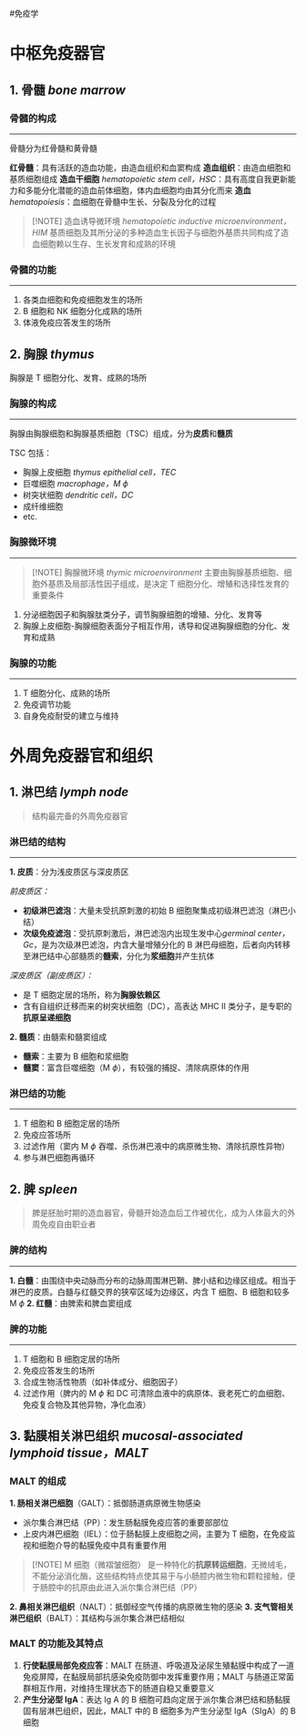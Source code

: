 #免疫学 

# 中枢免疫器官

## 1. 骨髓 *bone marrow*

### 骨髓的构成
---
骨髓分为红骨髓和黄骨髓

**红骨髓**：具有活跃的造血功能，由造血组织和血窦构成
**造血组织**：由造血细胞和基质细胞组成
**造血干细胞** *hematopoietic stem cell，HSC*：具有高度自我更新能力和多能分化潜能的造血前体细胞，体内血细胞均由其分化而来
**造血** *hematopoiesis*：血细胞在骨髓中生长、分裂及分化的过程

> [!NOTE] 造血诱导微环境 *hematopoietic inductive microenvironment，HIM*
> 基质细胞及其所分泌的多种造血生长因子与细胞外基质共同构成了造血细胞赖以生存、生长发育和成熟的环境

### 骨髓的功能
---
1. 各类血细胞和免疫细胞发生的场所
2. B 细胞和 NK 细胞分化成熟的场所
3. 体液免疫应答发生的场所

## 2. 胸腺 *thymus*

胸腺是 T 细胞分化、发育、成熟的场所

### 胸腺的构成
---
胸腺由胸腺细胞和胸腺基质细胞（TSC）组成，分为**皮质**和**髓质**

TSC 包括：
- 胸腺上皮细胞 *thymus epithelial cell，TEC*
- 巨噬细胞 *macrophage，M $\phi$*
- 树突状细胞 *dendritic cell，DC*
- 成纤维细胞
- etc.

### 胸腺微环境
---
> [!NOTE] 胸腺微环境 *thymic microenvironment*
> 主要由胸腺基质细胞、细胞外基质及局部活性因子组成，是决定 T 细胞分化、增殖和选择性发育的重要条件

1. 分泌细胞因子和胸腺肽类分子，调节胸腺细胞的增殖、分化、发育等
2. 胸腺上皮细胞-胸腺细胞表面分子相互作用，诱导和促进胸腺细胞的分化、发育和成熟

### 胸腺的功能
---
1. T 细胞分化、成熟的场所
2. 免疫调节功能
3. 自身免疫耐受的建立与维持

# 外周免疫器官和组织

## 1. 淋巴结 *lymph node*

> 结构最完备的外周免疫器官

### 淋巴结的结构
---
**1. 皮质**：分为浅皮质区与深皮质区

*前皮质区：*
- **初级淋巴滤泡**：大量未受抗原刺激的初始 B 细胞聚集成初级淋巴滤泡（淋巴小结）
- **次级免疫滤泡**：受抗原刺激后，淋巴滤泡内出现生发中心*germinal center，Gc*，是为次级淋巴滤泡，内含大量增殖分化的 B 淋巴母细胞，后者向内转移至淋巴结中心部髓质的**髓索**，分化为**浆细胞**并产生抗体

*深皮质区（副皮质区）：*
- 是 T 细胞定居的场所，称为**胸腺依赖区**
- 含有自组织迁移而来的树突状细胞（DC），高表达 MHC II 类分子，是专职的**抗原呈递细胞**

**2. 髓质**：由髓索和髓窦组成
- **髓索**：主要为 B 细胞和浆细胞
- **髓窦**：富含巨噬细胞（M $\phi$），有较强的捕捉、清除病原体的作用

### 淋巴结的功能
---
1. T 细胞和 B 细胞定居的场所
2. 免疫应答场所
3. 过滤作用（窦内 M $\phi$ 吞噬、杀伤淋巴液中的病原微生物、清除抗原性异物）
4. 参与淋巴细胞再循环

## 2. 脾 *spleen*

> 脾是胚胎时期的造血器官，骨髓开始造血后工作被优化，成为人体最大的外周免疫自由职业者

### 脾的结构
---
**1. 白髓**：由围绕中央动脉而分布的动脉周围淋巴鞘、脾小结和边缘区组成。相当于淋巴的皮质。白髓与红髓交界的狭窄区域为边缘区，内含 T 细胞、B 细胞和较多 M $\phi$ 
**2. 红髓**：由脾索和脾血窦组成

### 脾的功能
---
1. T 细胞和 B 细胞定居的场所
2. 免疫应答发生的场所
3. 合成生物活性物质（如补体成分、细胞因子）
4. 过滤作用（脾内的 M $\phi$ 和 DC 可清除血液中的病原体、衰老死亡的血细胞、免疫复合物及其他异物，净化血液）

## 3. 黏膜相关淋巴组织 *mucosal-associated lymphoid tissue，MALT*

### MALT 的组成

**1. 肠相关淋巴细胞**（GALT）：抵御肠道病原微生物感染
- 派尔集合淋巴结（PP）：发生肠黏膜免疫应答的重要部部位
- 上皮内淋巴细胞（IEL）：位于肠黏膜上皮细胞之间，主要为 T 细胞，在免疫监视和细胞介导的黏膜免疫中具有重要作用

> [!NOTE] M 细胞（微褶皱细胞）
> 是一种特化的**抗原转运细胞**，无微绒毛，不能分泌消化酶，这些结构特点使其易于与小肠腔内微生物和颗粒接触，便于肠腔中的抗原由此进入派尔集合淋巴结（PP）

**2. 鼻相关淋巴组织**（NALT）：抵御经空气传播的病原微生物的感染
**3. 支气管相关淋巴组织**（BALT）：其结构与派尔集合淋巴结相似

### MALT 的功能及其特点
1. **行使黏膜局部免疫应答**：MALT 在肠道、呼吸道及泌尿生殖黏膜中构成了一道免疫屏障，在黏膜局部抗感染免疫防御中发挥重要作用；MALT 与肠道正常菌群相互作用，对维持生理状态下的肠道自稳又重要意义
2. **产生分泌型 IgA**：表达 Ig A 的 B 细胞可趋向定居于派尔集合淋巴结和肠黏膜固有层淋巴组织，因此，MALT 中的 B 细胞多为产生分泌型 IgA（SIgA）的 B 细胞
